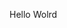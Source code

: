 Hello Wolrd






















































































































































































































































































































































































































































































































































































































































































































































































































































































































































































































































































































































































































































































































































































































































































































































































































































































